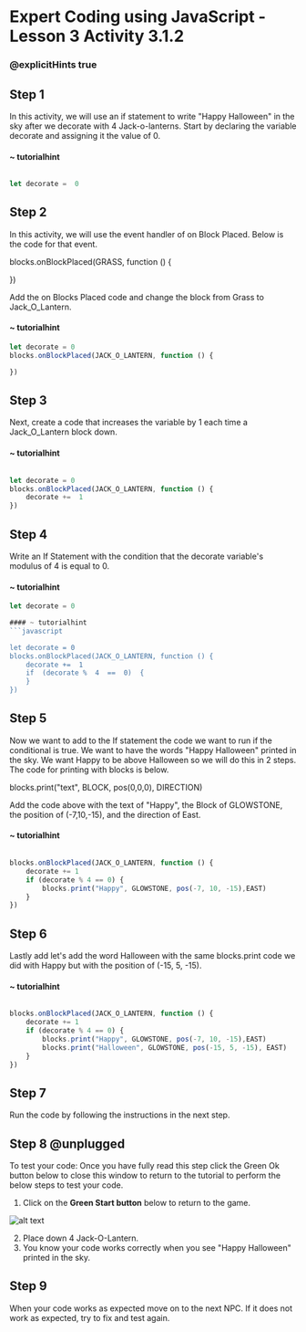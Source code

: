 # Expert Coding using JavaScript - Lesson 3 Activity 3.1.2
### @explicitHints true


## Step 1

In this activity, we will use an if statement to write "Happy Halloween" in the sky after we decorate with 4 Jack-o-lanterns. 
Start by declaring the variable decorate and assigning it the value of 0. 

#### ~ tutorialhint
``` javascript

let decorate =  0

```

## Step 2

In this activity, we will use the event handler of on Block Placed.  Below is the code for that event. 

blocks.onBlockPlaced(GRASS,  function  ()  {

})

Add the on Blocks Placed code and change the block from Grass to Jack_O_Lantern. 

#### ~ tutorialhint
```javascript
let decorate = 0
blocks.onBlockPlaced(JACK_O_LANTERN, function () {

})
```

## Step 3

Next, create a code that increases the variable by 1 each time a Jack_O_Lantern block down. 

#### ~ tutorialhint
```javascript

let decorate = 0
blocks.onBlockPlaced(JACK_O_LANTERN, function () {
	decorate +=  1
})

```

## Step 4

Write an If Statement with the condition that the decorate variable's modulus of 4 is equal to 0. 


#### ~ tutorialhint
```javascript
let decorate = 0

#### ~ tutorialhint
```javascript

let decorate = 0
blocks.onBlockPlaced(JACK_O_LANTERN, function () {
	decorate +=  1
	if  (decorate %  4  ==  0)  {
	}
})

```

## Step 5

Now we want to add to the If statement the code we want to run if the conditional is true.  We want to have the words "Happy Halloween" printed in the sky. 
We want Happy to be above Halloween so we will do this in 2 steps. 
The code for printing with blocks is below. 

blocks.print("text", BLOCK, pos(0,0,0), DIRECTION)

Add the code above with the text of "Happy", the Block of GLOWSTONE, the position of (-7,10,-15), and the direction of East. 

#### ~ tutorialhint
```javascript

blocks.onBlockPlaced(JACK_O_LANTERN, function () {
    decorate += 1
    if (decorate % 4 == 0) {
        blocks.print("Happy", GLOWSTONE, pos(-7, 10, -15),EAST)
    }
})
```


## Step 6

Lastly add let's add the word Halloween with the same blocks.print code we did with Happy but with the position of (-15, 5, -15).

#### ~ tutorialhint
```javascript

blocks.onBlockPlaced(JACK_O_LANTERN, function () {
    decorate += 1
    if (decorate % 4 == 0) {
        blocks.print("Happy", GLOWSTONE, pos(-7, 10, -15),EAST)
        blocks.print("Halloween", GLOWSTONE, pos(-15, 5, -15), EAST)
    }
})
```

## Step 7

Run the code by following the instructions in the next step.


## Step 8 @unplugged

To test your code:
Once you have fully read this step click the Green Ok button below to close this window to return to the tutorial to perform the below steps to test your code.

1. Click on the **Green Start button** below to return to the game.

  

![alt text](https://expertjs.codingcredentials.com/Lesson1/1.1/1.JPG?raw=true  "Start")

2.  Place down 4 Jack-O-Lantern. 
3. You know your code works correctly when you see "Happy Halloween" printed in the sky. 

## Step 9

When your code works as expected move on to the next NPC. 
If it does not work as expected, try to fix and test again.